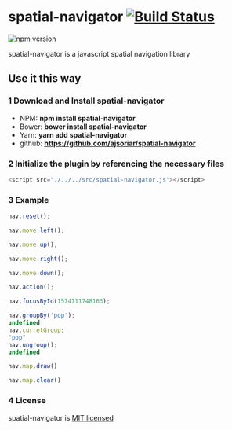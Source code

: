 # spatial-navigator [![Build Status](https://travis-ci.org/ajsoriar/spatial-navigator.svg?branch=master)](https://travis-ci.org/ajsoriar/spatial-navigator)

[![npm version](https://badge.fury.io/js/spatial-navigator.svg)](https://badge.fury.io/js/spatial-navigator)

spatial-navigator is a javascript spatial navigation library

## Use it this way

### 1 Download and Install spatial-navigator

- NPM: **npm install spatial-navigator**
- Bower: **bower install spatial-navigator**
- Yarn: **yarn add spatial-navigator**
- github: **<https://github.com/ajsoriar/spatial-navigator>**
<!--- - NuGet: **PM> Install-Package spatial-navigator** -->

### 2 Initialize the plugin by referencing the necessary files

```javascript
<script src="./../../src/spatial-navigator.js"></script>
```

### 3 Example

```javascript
nav.reset();

nav.move.left();

nav.move.up();

nav.move.right();

nav.move.down();

nav.action();

nav.focusById(1574711748163);

nav.groupBy('pop');
undefined
nav.curretGroup;
"pop"
nav.ungroup();
undefined

nav.map.draw()

nav.map.clear()
```

### 4 License

spatial-navigator is [MIT licensed](./LICENSE)
